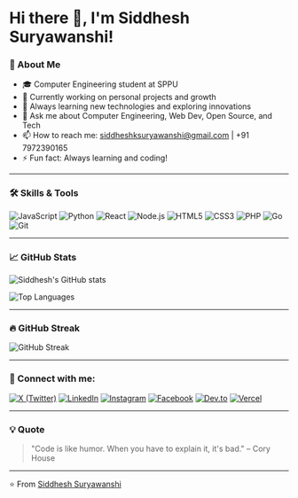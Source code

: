 # Hi there 👋, I'm Siddhesh Suryawanshi!

### 🚀 About Me
- 🎓 Computer Engineering student at SPPU
- 🔭 Currently working on personal projects and growth
- 🌱 Always learning new technologies and exploring innovations
- 💬 Ask me about Computer Engineering, Web Dev, Open Source, and Tech
- 📫 How to reach me: [siddheshksuryawanshi@gmail.com](mailto:siddheshksuryawanshi@gmail.com) | +91 7972390165
- ⚡ Fun fact: Always learning and coding!

---

### 🛠️ Skills & Tools

![JavaScript](https://img.shields.io/badge/-JavaScript-F7DF1E?style=for-the-badge&logo=javascript&logoColor=black)
![Python](https://img.shields.io/badge/-Python-3776AB?style=for-the-badge&logo=python&logoColor=white)
![React](https://img.shields.io/badge/-React-61DAFB?style=for-the-badge&logo=react&logoColor=black)
![Node.js](https://img.shields.io/badge/-Node.js-339933?style=for-the-badge&logo=node.js&logoColor=white)
![HTML5](https://img.shields.io/badge/-HTML5-E34F26?style=for-the-badge&logo=html5&logoColor=white)
![CSS3](https://img.shields.io/badge/-CSS3-1572B6?style=for-the-badge&logo=css3&logoColor=white)
![PHP](https://img.shields.io/badge/-PHP-777BB4?style=for-the-badge&logo=php&logoColor=white)
![Go](https://img.shields.io/badge/-Go-00ADD8?style=for-the-badge&logo=go&logoColor=white)
![Git](https://img.shields.io/badge/-Git-F05032?style=for-the-badge&logo=git&logoColor=white)

---

### 📈 GitHub Stats

![Siddhesh's GitHub stats](https://github-readme-stats.vercel.app/api?username=SiddheshSuryawanshi17&show_icons=true&theme=dark&count_private=true&include_all_commits=true)

![Top Languages](https://github-readme-stats.vercel.app/api/top-langs/?username=SiddheshSuryawanshi17&layout=compact&theme=dark)

---

### 🔥 GitHub Streak

![GitHub Streak](https://streak-stats.demolab.com/?user=SiddheshSuryawanshi17&theme=dark)

---

### 🔗 Connect with me:

[![X (Twitter)](https://img.shields.io/badge/-X-000000?style=for-the-badge&logo=x&logoColor=white)](https://x.com/SiddheshSurya12)
[![LinkedIn](https://img.shields.io/badge/-LinkedIn-0077B5?style=for-the-badge&logo=linkedin&logoColor=white)](https://www.linkedin.com/in/siddhesh-suryawanshi-866b67361/)
[![Instagram](https://img.shields.io/badge/-Instagram-E4405F?style=for-the-badge&logo=instagram&logoColor=white)](https://www.instagram.com/siddhesh_suryawanshi/)
[![Facebook](https://img.shields.io/badge/-Facebook-1877F2?style=for-the-badge&logo=facebook&logoColor=white)](https://www.facebook.com/profile.php?id=100081334065342)
[![Dev.to](https://img.shields.io/badge/-Dev.to-0A0A0A?style=for-the-badge&logo=devdotto&logoColor=white)](https://dev.to/siddheshsuryawanshi)
[![Vercel](https://img.shields.io/badge/-Vercel-000000?style=for-the-badge&logo=vercel&logoColor=white)](https://vercel.com/siddheshsuryawanshis-projects)

---

### 💡 Quote
> "Code is like humor. When you have to explain it, it's bad." – Cory House

---

⭐️ From [Siddhesh Suryawanshi](https://github.com/SiddheshSuryawanshi17)
